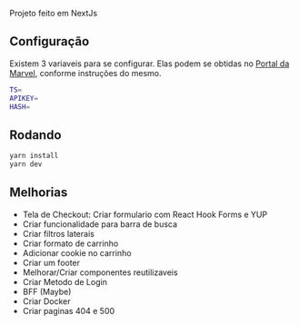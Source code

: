 Projeto feito em NextJs

## Configuração

Existem 3 variaveis para se configurar.
Elas podem se obtidas no [Portal da Marvel](https://developer.marvel.com/), conforme instruções do mesmo.

```bash
TS=
APIKEY=
HASH=
```

## Rodando

```bash
yarn install
yarn dev
```

## Melhorias

- Tela de Checkout: Criar formulario com React Hook Forms e YUP
- Criar funcionalidade para barra de busca
- Criar filtros laterais
- Criar formato de carrinho
- Adicionar cookie no carrinho
- Criar um footer
- Melhorar/Criar componentes reutilizaveis
- Criar Metodo de Login
- BFF (Maybe)
- Criar Docker
- Criar paginas 404 e 500
